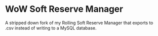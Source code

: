# WoW Soft Reserve Manager

A stripped down fork of my Rolling Soft Reserve Manager that exports to .csv instead of writing to a MySQL database.  
